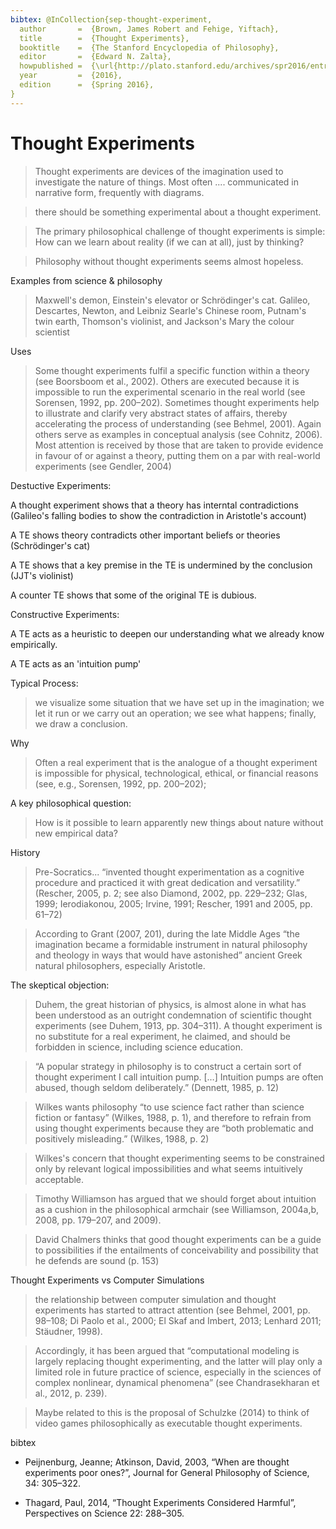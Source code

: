 ```yaml
---
bibtex: @InCollection{sep-thought-experiment,
  author       =  {Brown, James Robert and Fehige, Yiftach},
  title        =  {Thought Experiments},
  booktitle    =  {The Stanford Encyclopedia of Philosophy},
  editor       =  {Edward N. Zalta},
  howpublished =  {\url{http://plato.stanford.edu/archives/spr2016/entries/thought-experiment/}},
  year         =  {2016},
  edition      =  {Spring 2016},
}
---
```


# Thought Experiments

> Thought experiments are devices of the imagination used to investigate the nature of things. Most often .... communicated in narrative form, frequently with diagrams.

> there should be something experimental about a thought experiment.

> The primary philosophical challenge of thought experiments is simple: How can we learn about reality (if we can at all), just by thinking?

> Philosophy without thought experiments seems almost hopeless.

Examples from science & philosophy

> Maxwell's demon, Einstein's elevator or Schrödinger's cat.
> Galileo, Descartes, Newton, and Leibniz
> Searle's Chinese room, Putnam's twin earth, Thomson's violinist, and Jackson's Mary the colour scientist

Uses

> Some thought experiments fulfil a specific function within a theory (see Boorsboom et al., 2002). Others are executed because it is impossible to run the experimental scenario in the real world (see Sorensen, 1992, pp. 200–202). Sometimes thought experiments help to illustrate and clarify very abstract states of affairs, thereby accelerating the process of understanding (see Behmel, 2001). Again others serve as examples in conceptual analysis (see Cohnitz, 2006). Most attention is received by those that are taken to provide evidence in favour of or against a theory, putting them on a par with real-world experiments (see Gendler, 2004)

Destuctive Experiments:

A thought experiment shows that a theory has interntal contradictions (Galileo's falling bodies to show the contradiction in Aristotle's account)

A TE shows theory contradicts other important beliefs or theories (Schrödinger's cat)

A TE shows that a key premise in the TE is undermined by the conclusion (JJT's violinist)

A counter TE shows that some of the original TE is dubious.

Constructive Experiments:

A TE acts as a heuristic to deepen our understanding what we already know empirically.

A TE acts as an 'intuition pump'

Typical Process:

> we visualize some situation that we have set up in the imagination; 
> we let it run or we carry out an operation; 
> we see what happens; 
> finally, we draw a conclusion. 

Why

> Often a real experiment that is the analogue of a thought experiment is impossible for physical, technological, ethical, or financial reasons (see, e.g., Sorensen, 1992, pp. 200–202); 

A key philosophical question: 

> How is it possible to learn apparently new things about nature without new empirical data?

History

> Pre-Socratics... “invented thought experimentation as a cognitive procedure and practiced it with great dedication and versatility.” (Rescher, 2005, p. 2; see also Diamond, 2002, pp. 229–232; Glas, 1999; Ierodiakonou, 2005; Irvine, 1991; Rescher, 1991 and 2005, pp. 61–72)

> According to Grant (2007, 201), during the late Middle Ages “the imagination became a formidable instrument in natural philosophy and theology in ways that would have astonished” ancient Greek natural philosophers, especially Aristotle.

The skeptical objection:

> Duhem, the great historian of physics, is almost alone in what has been understood as an outright condemnation of scientific thought experiments (see Duhem, 1913, pp. 304–311). A thought experiment is no substitute for a real experiment, he claimed, and should be forbidden in science, including science education.

> “A popular strategy in philosophy is to construct a certain sort of thought experiment I call intuition pump. […] Intuition pumps are often abused, though seldom deliberately.” (Dennett, 1985, p. 12)

> Wilkes wants philosophy “to use science fact rather than science fiction or fantasy” (Wilkes, 1988, p. 1), and therefore to refrain from using thought experiments because they are “both problematic and positively misleading.” (Wilkes, 1988, p. 2)

> Wilkes's concern that thought experimenting seems to be constrained only by relevant logical impossibilities and what seems intuitively acceptable. 

> Timothy Williamson has argued that we should forget about intuition as a cushion in the philosophical armchair (see Williamson, 2004a,b, 2008, pp. 179–207, and 2009). 

> David Chalmers thinks that good thought experiments can be a guide to possibilities if the entailments of conceivability and possibility that he defends are sound (p. 153)


Thought Experiments vs Computer Simulations

> the relationship between computer simulation and thought experiments has started to attract attention (see Behmel, 2001, pp. 98–108; Di Paolo et al., 2000; El Skaf and Imbert, 2013; Lenhard 2011; Stäudner, 1998).

> Accordingly, it has been argued that “computational modeling is largely replacing thought experimenting, and the latter will play only a limited role in future practice of science, especially in the sciences of complex nonlinear, dynamical phenomena” (see Chandrasekharan et al., 2012, p. 239).

> Maybe related to this is the proposal of Schulzke (2014) to think of video games philosophically as executable thought experiments.


bibtex

- Peijnenburg, Jeanne; Atkinson, David, 2003, “When are thought experiments poor ones?”, Journal for General Philosophy of Science, 34: 305–322.

- Thagard, Paul, 2014, “Thought Experiments Considered Harmful”, Perspectives on Science 22: 288–305.